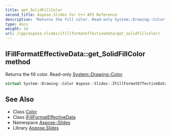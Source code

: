 ```yaml
---
title: get_SolidFillColor
second_title: Aspose.Slides for C++ API Reference
description: "Returns the fill color. Read-only System::Drawing::Color."
type: docs
weight: 14
url: /cpp/aspose.slides/ifillformateffectivedata/get_solidfillcolor/
---
```

## IFillFormatEffectiveData::get_SolidFillColor method


Returns the fill color. Read-only [System::Drawing::Color](../../../system.drawing/color/).

```cpp
virtual System::Drawing::Color Aspose::Slides::IFillFormatEffectiveData::get_SolidFillColor()=0
```

## See Also

* Class [Color](../../../system.drawing/color/)
* Class [IFillFormatEffectiveData](../)
* Namespace [Aspose::Slides](../../)
* Library [Aspose.Slides](../../../)
